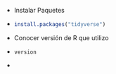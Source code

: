 - Instalar Paquetes
- ```r
  install.packages("tidyverse")
  ```
- Conocer versión de R que utilizo
- ```terminal
  version
  ```
-